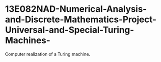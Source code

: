# 13E082NAD-Numerical-Analysis-and-Discrete-Mathematics-Project-Universal-and-Special-Turing-Machines-
Computer realization of a Turing machine.
